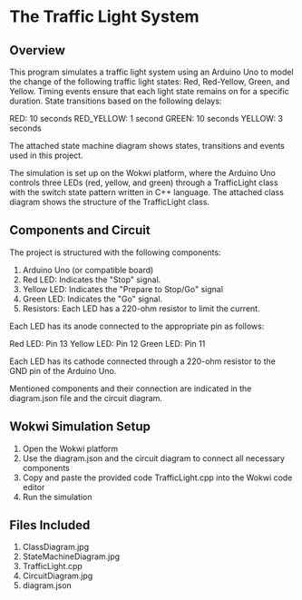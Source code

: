 # The Traffic Light System

## Overview
This program simulates a traffic light system using an Arduino Uno to model the change of the 
following traffic light states: Red, Red-Yellow, Green, and Yellow. Timing events ensure that each light state 
remains on for a specific duration. State transitions based on the following delays:

RED: 10 seconds
RED_YELLOW: 1 second
GREEN: 10 seconds
YELLOW: 3 seconds

The attached state machine diagram shows states, transitions and events used in this project. 

The simulation is set up on the Wokwi platform, where the Arduino Uno controls three LEDs (red, yellow, and green) 
through a TrafficLight class with the switch state pattern written in C++ language. The attached class diagram shows the 
structure of the TrafficLight class.

## Components and Circuit

The project is structured with the following components:

1) Arduino Uno (or compatible board)
2) Red LED: Indicates the "Stop" signal.
3) Yellow LED: Indicates the "Prepare to Stop/Go" signal
4) Green LED: Indicates the "Go" signal.
5) Resistors: Each LED has a 220-ohm resistor to limit the current.

Each LED has its anode connected to the appropriate pin as follows:

Red LED: Pin 13
Yellow LED: Pin 12
Green LED: Pin 11

Each LED has its cathode connected through a 220-ohm resistor to the GND pin of the Arduino Uno.

Mentioned components and their connection are indicated in the diagram.json file and the circuit diagram.

## Wokwi Simulation Setup

1) Open the Wokwi platform
2) Use the diagram.json and the circuit diagram to connect all necessary components
3) Copy and paste the provided code TrafficLight.cpp into the Wokwi code editor
4) Run the simulation

## Files Included

1) ClassDiagram.jpg 
2) StateMachineDiagram.jpg 
3) TrafficLight.cpp  
4) CircuitDiagram.jpg
5) diagram.json 
